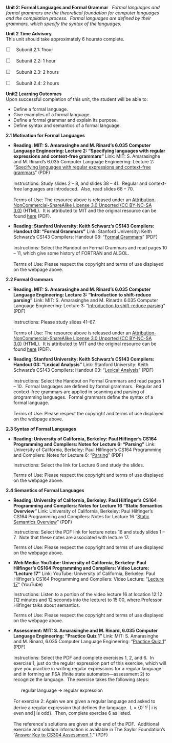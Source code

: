 **Unit 2: Formal Languages and Formal Grammar** <span id="2"></span> 
*Formal languages and formal grammars are the theoretical foundation for
computer languages and the compilation process.  Formal languages are
defined by their grammars, which specify the syntax of the languages.*

**Unit 2 Time Advisory**  
This unit should take approximately 6 hoursto complete.  
  
 <span
style="color: rgb(85, 85, 85); font-family: 'Myriad Pro', 'Gill Sans', 'Gill Sans MT', Calibri, sans-serif; font-size: 16px; line-height: 21px; text-align: left; -webkit-text-size-adjust: none; ">☐
   </span>Subunit 2.1: 1hour  
  
 <span
style="color: rgb(85, 85, 85); font-family: 'Myriad Pro', 'Gill Sans', 'Gill Sans MT', Calibri, sans-serif; font-size: 16px; line-height: 21px; text-align: left; -webkit-text-size-adjust: none; ">☐
   </span>Subunit 2.2: 1 hour  
  
 <span
style="color: rgb(85, 85, 85); font-family: 'Myriad Pro', 'Gill Sans', 'Gill Sans MT', Calibri, sans-serif; font-size: 16px; line-height: 21px; text-align: left; -webkit-text-size-adjust: none; ">☐
   </span>Subunit 2.3: 2 hours  
  
 <span
style="color: rgb(85, 85, 85); font-family: 'Myriad Pro', 'Gill Sans', 'Gill Sans MT', Calibri, sans-serif; font-size: 16px; line-height: 21px; text-align: left; -webkit-text-size-adjust: none; ">☐
   </span>Subunit 2.4: 2 hours

**Unit2 Learning Outcomes**  
Upon successful completion of this unit, the student will be able to:  
  
-   <span dir="LTR">De</span>fine a formal language.
-   <span dir="LTR">Give examples of a formal language.</span>
-   <span dir="LTR">Define a formal grammar and explain its
    purpose.</span>
-   <span dir="LTR">Define syntax and semantics of a formal
    language.</span>

**2.1 Motivation for Formal Languages** <span id="2.1"></span> 
-   **Reading: MIT: S. Amarasinghe and M. Rinard’s 6.035 Computer
    Language Engineering: Lecture 2: “Specifying languages with regular
    expressions and context-free grammars”**
    Link: MIT: S. Amarasinghe and M. Rinard’s 6.035 Computer Language
    Engineering: Lecture 2: “[Specifying languages with regular
    expressions and context-free
    grammars](https://resources.saylor.org/archived/wp-content/uploads/2012/01/CS304-2.1-MIT.pdf)”
    (PDF)  
        
     Instructions: Study slides 2 – 8, and slides 38 – 41.  Regular and
    context-free languages are introduced.  Also, read slides 68 – 70.  
        
     Terms of Use: The resource above is released under an
    [Attribution-NonCommercial-ShareAlike License 3.0 Unported (CC
    BY-NC-SA
    3.0)](http://creativecommons.org/licenses/by-nc-sa/3.0/) (HTML).  It
    is attributed to MIT and the original resource can be found
    [here](http://ocw.mit.edu/courses/electrical-engineering-and-computer-science/6-035-computer-language-engineering-spring-2010/lecture-notes/) (PDF). 

-   **Reading: Stanford University: Keith Schwarz’s CS143 Compilers:
    Handout 08: “Formal Grammars”**
    Link: Stanford University: Keith Schwarz’s CS143 Compilers: Handout
    08: “[Formal
    Grammars](http://www.keithschwarz.com/cs143/WWW/sum2011/)” (PDF)  
        
     Instructions: Select the Handout on Formal Grammars and read pages
    10 – 11, which give some history of FORTRAN and ALGOL.  
        
     Terms of Use: Please respect the copyright and terms of use
    displayed on the webpage above.

**2.2 Formal Grammars** <span id="2.2"></span> 
-   **Reading: MIT: S. Amarasinghe and M. Rinard’s 6.035 Computer
    Language Engineering: Lecture 3: “Introduction to shift-reduce
    parsing”**
    Link: MIT: S. Amarasinghe and M. Rinard’s 6.035 Computer Language
    Engineering: Lecture 3: “[Introduction to shift-reduce
    parsing](https://resources.saylor.org/archived/wp-content/uploads/2012/01/CS304-2.2-MIT.pdf)”
    (PDF)  
        
     Instructions: Please study slides 41–67.  
        
     Terms of Use: The resource above is released under an
    [Attribution-NonCommercial-ShareAlike License 3.0 Unported (CC
    BY-NC-SA
    3.0)](http://creativecommons.org/licenses/by-nc-sa/3.0/) (HTML).  It
    is attributed to MIT and the original resource can be found
    [here](http://ocw.mit.edu/courses/electrical-engineering-and-computer-science/6-035-computer-language-engineering-spring-2010/lecture-notes/) (PDF). 

-   **Reading: Stanford University: Keith Schwarz’s CS143 Compilers:
    Handout 03: “Lexical Analysis”**
    Link: Stanford University: Keith Schwarz’s CS143 Compilers: Handout
    03: “[Lexical
    Analysis](http://www.keithschwarz.com/cs143/WWW/sum2011/)” (PDF)  
        
     Instructions: Select the Handout on Formal Grammars and read pages
    1 – 10.  Formal languages are defined by formal grammars.  Regular
    and context-free grammars are applied in scanning and parsing of
    programming languages.  Formal grammars define the syntax of a
    formal language.  
        
     Terms of Use: Please respect the copyright and terms of use
    displayed on the webpage above.

**2.3 Syntax of Formal Languages** <span id="2.3"></span> 
-   **Reading: University of California, Berkeley: Paul Hilfinger’s
    CS164 Programming and Compilers: Notes for Lecture 6: “Parsing”**
    Link: University of California, Berkeley: Paul Hilfinger’s CS164
    Programming and Compilers: Notes for Lecture 6:
    “[Parsing](http://inst.eecs.berkeley.edu/~cs164/sp11/lectures/)”
    (PDF)  
      
     Instructions: Select the link for Lecture 6 and study the slides.  
      
     Terms of Use: Please respect the copyright and terms of use
    displayed on the webpage above.  

**2.4 Semantics of Formal Languages** <span id="2.4"></span> 
-   **Reading: University of California, Berkeley: Paul Hilfinger’s
    CS164 Programming and Compilers: Notes for Lecture 16 “Static
    Semantics Overview”**
    Link: University of California, Berkeley: Paul Hilfinger’s CS164
    Programming and Compilers: Notes for Lecture 16 “[Static Semantics
    Overview](http://inst.eecs.berkeley.edu/~cs164/sp11/lectures/)”
    (PDF)  
      
     Instructions: Select the PDF link for lecture notes 16 and study
    slides 1 – 7.  Note that these notes are associated with lecture
    17.   
      
     Terms of Use: Please respect the copyright and terms of use
    displayed on the webpage above.

-   **Web Media: YouTube: University of California, Berkeley: Paul
    Hilfinger’s CS164 Programming and Compilers: Video Lecture: “Lecture
    17”**
    Link: YouTube: University of California, Berkeley: Paul Hilfinger’s
    CS164 Programming and Compilers: Video Lecture: “[Lecture
    17](http://www.youtube.com/watch?v=ZT9mCu10iyA)" (YouTube)  
      
     Instructions: Listen to a portion of the video lecture 16 at
    location 12:12 (12 minutes and 12 seconds into the lecture) to
    15:00, where Professor Hilfinger talks about semantics.  
      
     Terms of Use: Please respect the copyright and terms of use
    displayed on the webpage above.

-   **Assessment: MIT: S. Amarasinghe and M. Rinard, 6.035 Computer
    Language Engineering: “Practice Quiz 1”**
    Link: MIT: S. Amarasinghe and M. Rinard, 6.035 Computer
    Language Engineering:
    “[Practice Quiz 1](https://resources.saylor.org/archived/wp-content/uploads/2012/02/CS304-QUIZ.pdf)”
    (PDF)  
        
     Instructions: Select the PDF and complete exercises 1, 2, and 6. 
    In exercise 1, just do the regular expression part of this exercise,
    which will give you practice in writing regular expressions for a
    regular language and in forming an FSA (finite state
    automaton—assessment 2) to recognize the language.  The exercise
    takes the following steps:  
        
           regular language → regular expression  
        
     For exercise 2: Again we are given a regular language and asked to
    derive a regular expression that defines the language.  L =
    {0<sup>i</sup> 1<sup>j</sup> | i is even and j is odd}.  Then,
    complete exercise 6 as listed.  
        
     The reference's solutions are given at the end of the PDF. 
    Additional exercise and solution information is available in The
    Saylor Foundation’s “[Answer Key to CS304 Assessment
    1](https://resources.saylor.org/archived/wp-content/uploads/2012/06/CS304-Unit-2-Answer-Key-to-Assessment-1-FINAL.pdf).”
    (PDF)


